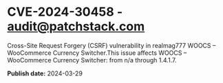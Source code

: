 # CVE-2024-30458 - audit@patchstack.com

Cross-Site Request Forgery (CSRF) vulnerability in realmag777 WOOCS – WooCommerce Currency Switcher.This issue affects WOOCS – WooCommerce Currency Switcher: from n/a through 1.4.1.7.



**Publish date:** 2024-03-29
